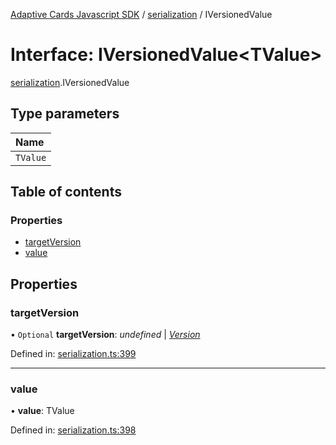[Adaptive Cards Javascript SDK](../README.md) / [serialization](../modules/serialization.md) / IVersionedValue

# Interface: IVersionedValue<TValue\>

[serialization](../modules/serialization.md).IVersionedValue

## Type parameters

Name |
:------ |
`TValue` |

## Table of contents

### Properties

- [targetVersion](serialization.iversionedvalue.md#targetversion)
- [value](serialization.iversionedvalue.md#value)

## Properties

### targetVersion

• `Optional` **targetVersion**: *undefined* \| [*Version*](../classes/serialization.version.md)

Defined in: [serialization.ts:399](https://github.com/microsoft/AdaptiveCards/blob/0938a1f10/source/nodejs/adaptivecards/src/serialization.ts#L399)

___

### value

• **value**: TValue

Defined in: [serialization.ts:398](https://github.com/microsoft/AdaptiveCards/blob/0938a1f10/source/nodejs/adaptivecards/src/serialization.ts#L398)
